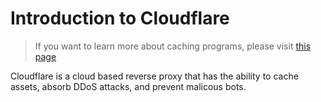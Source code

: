 # Introduction to Cloudflare

> If you want to learn more about caching programs, please visit [this page](/varnish/introduction/)

Cloudflare is a cloud based reverse proxy that has the ability to cache assets, absorb DDoS attacks, and prevent malicous bots.